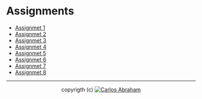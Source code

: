 # Assignments

* [Assignmet 1](Assignment%201)
* [Assignmet 2](Assignment%202)
* [Assignmet 3](Assignment%203)
* [Assignmet 4](Assignment%204)
* [Assignmet 5](Assignment%205)
* [Assignmet 6](Assignment%206)
* [Assignmet 7](Assignment%207)
* [Assignmet 8](Assignment%208)

---

<p align="center">
  copyrigth (c) <a href="https://github.com/19cah">
        <img src="https://img.shields.io/badge/Abraham-%4019cah-orange.svg"
            alt="Carlos Abraham"></a>
</p>
